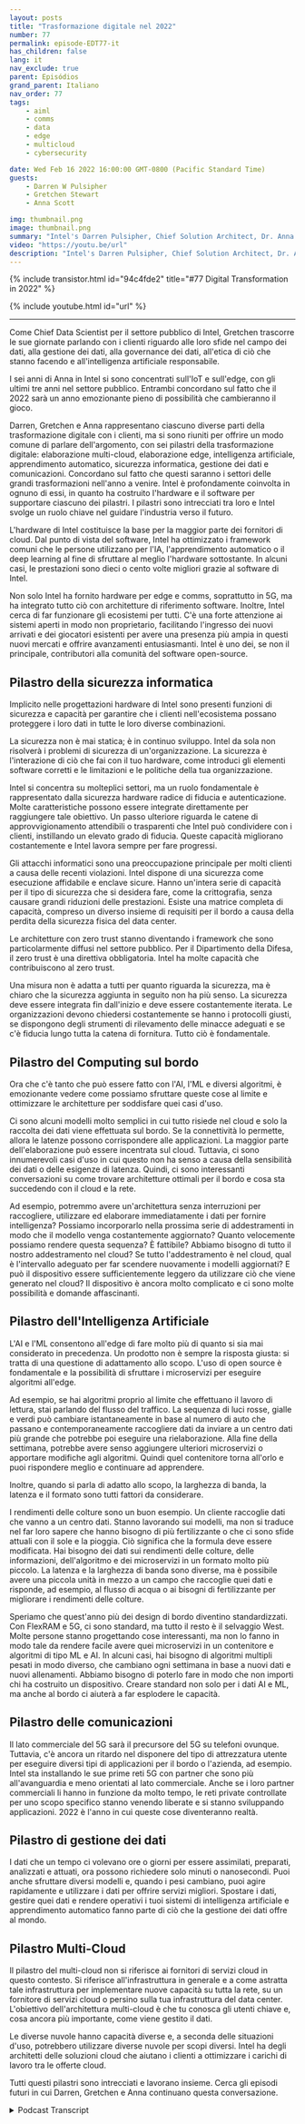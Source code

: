 ```yaml
---
layout: posts
title: "Trasformazione digitale nel 2022"
number: 77
permalink: episode-EDT77-it
has_children: false
lang: it
nav_exclude: true
parent: Episódios
grand_parent: Italiano
nav_order: 77
tags:
    - aiml
    - comms
    - data
    - edge
    - multicloud
    - cybersecurity

date: Wed Feb 16 2022 16:00:00 GMT-0800 (Pacific Standard Time)
guests:
    - Darren W Pulsipher
    - Gretchen Stewart
    - Anna Scott

img: thumbnail.png
image: thumbnail.png
summary: "Intel's Darren Pulsipher, Chief Solution Architect, Dr. Anna Scott, Chief Edge Architect, and Gretchen Stewart, Chief Data Scientist discutono dei sei pilastri della trasformazione digitale nel 2022: informatica multi-cloud, informatica periferica, intelligenza artificiale, apprendimento automatico, sicurezza informatica, gestione dei dati e comunicazioni."
video: "https://youtu.be/url"
description: "Intel's Darren Pulsipher, Chief Solution Architect, Dr. Anna Scott, Chief Edge Architect, and Gretchen Stewart, Chief Data Scientist discutono dei sei pilastri della trasformazione digitale nel 2022: informatica multi-cloud, informatica periferica, intelligenza artificiale, apprendimento automatico, sicurezza informatica, gestione dei dati e comunicazioni."
---
```


<div>
{% include transistor.html id="94c4fde2" title="#77 Digital Transformation in 2022" %}

{% include youtube.html id="url" %}
</div>

---

Come Chief Data Scientist per il settore pubblico di Intel, Gretchen trascorre le sue giornate parlando con i clienti riguardo alle loro sfide nel campo dei dati, alla gestione dei dati, alla governance dei dati, all'etica di ciò che stanno facendo e all'intelligenza artificiale responsabile.

I sei anni di Anna in Intel si sono concentrati sull'IoT e sull'edge, con gli ultimi tre anni nel settore pubblico. Entrambi concordano sul fatto che il 2022 sarà un anno emozionante pieno di possibilità che cambieranno il gioco.

Darren, Gretchen e Anna rappresentano ciascuno diverse parti della trasformazione digitale con i clienti, ma si sono riuniti per offrire un modo comune di parlare dell'argomento, con sei pilastri della trasformazione digitale: elaborazione multi-cloud, elaborazione edge, intelligenza artificiale, apprendimento automatico, sicurezza informatica, gestione dei dati e comunicazioni. Concordano sul fatto che questi saranno i settori delle grandi trasformazioni nell'anno a venire. Intel è profondamente coinvolta in ognuno di essi, in quanto ha costruito l'hardware e il software per supportare ciascuno dei pilastri. I pilastri sono intrecciati tra loro e Intel svolge un ruolo chiave nel guidare l'industria verso il futuro.

L'hardware di Intel costituisce la base per la maggior parte dei fornitori di cloud. Dal punto di vista del software, Intel ha ottimizzato i framework comuni che le persone utilizzano per l'IA, l'apprendimento automatico o il deep learning al fine di sfruttare al meglio l'hardware sottostante. In alcuni casi, le prestazioni sono dieci o cento volte migliori grazie al software di Intel.

Non solo Intel ha fornito hardware per edge e comms, soprattutto in 5G, ma ha integrato tutto ciò con architetture di riferimento software. Inoltre, Intel cerca di far funzionare gli ecosistemi per tutti. C'è una forte attenzione ai sistemi aperti in modo non proprietario, facilitando l'ingresso dei nuovi arrivati e dei giocatori esistenti per avere una presenza più ampia in questi nuovi mercati e offrire avanzamenti entusiasmanti. Intel è uno dei, se non il principale, contributori alla comunità del software open-source.

## Pilastro della sicurezza informatica

Implicito nelle progettazioni hardware di Intel sono presenti funzioni di sicurezza e capacità per garantire che i clienti nell'ecosistema possano proteggere i loro dati in tutte le loro diverse combinazioni.

La sicurezza non è mai statica; è in continuo sviluppo. Intel da sola non risolverà i problemi di sicurezza di un'organizzazione. La sicurezza è l'interazione di ciò che fai con il tuo hardware, come introduci gli elementi software corretti e le limitazioni e le politiche della tua organizzazione.

Intel si concentra su molteplici settori, ma un ruolo fondamentale è rappresentato dalla sicurezza hardware radice di fiducia e autenticazione. Molte caratteristiche possono essere integrate direttamente per raggiungere tale obiettivo. Un passo ulteriore riguarda le catene di approvvigionamento attendibili o trasparenti che Intel può condividere con i clienti, instillando un elevato grado di fiducia. Queste capacità migliorano costantemente e Intel lavora sempre per fare progressi.

Gli attacchi informatici sono una preoccupazione principale per molti clienti a causa delle recenti violazioni. Intel dispone di una sicurezza come esecuzione affidabile e enclave sicure. Hanno un'intera serie di capacità per il tipo di sicurezza che si desidera fare, come la crittografia, senza causare grandi riduzioni delle prestazioni. Esiste una matrice completa di capacità, compreso un diverso insieme di requisiti per il bordo a causa della perdita della sicurezza fisica del data center.

Le architetture con zero trust stanno diventando i framework che sono particolarmente diffusi nel settore pubblico. Per il Dipartimento della Difesa, il zero trust è una direttiva obbligatoria. Intel ha molte capacità che contribuiscono al zero trust.

Una misura non è adatta a tutti per quanto riguarda la sicurezza, ma è chiaro che la sicurezza aggiunta in seguito non ha più senso. La sicurezza deve essere integrata fin dall'inizio e deve essere costantemente iterata. Le organizzazioni devono chiedersi costantemente se hanno i protocolli giusti, se dispongono degli strumenti di rilevamento delle minacce adeguati e se c'è fiducia lungo tutta la catena di fornitura. Tutto ciò è fondamentale.

## Pilastro del Computing sul bordo

Ora che c'è tanto che può essere fatto con l'AI, l'ML e diversi algoritmi, è emozionante vedere come possiamo sfruttare queste cose al limite e ottimizzare le architetture per soddisfare quei casi d'uso.

Ci sono alcuni modelli molto semplici in cui tutto risiede nel cloud e solo la raccolta dei dati viene effettuata sul bordo. Se la connettività lo permette, allora le latenze possono corrispondere alle applicazioni. La maggior parte dell'elaborazione può essere incentrata sul cloud. Tuttavia, ci sono innumerevoli casi d'uso in cui questo non ha senso a causa della sensibilità dei dati o delle esigenze di latenza. Quindi, ci sono interessanti conversazioni su come trovare architetture ottimali per il bordo e cosa sta succedendo con il cloud e la rete.

Ad esempio, potremmo avere un'architettura senza interruzioni per raccogliere, utilizzare ed elaborare immediatamente i dati per fornire intelligenza? Possiamo incorporarlo nella prossima serie di addestramenti in modo che il modello venga costantemente aggiornato? Quanto velocemente possiamo rendere questa sequenza? È fattibile? Abbiamo bisogno di tutto il nostro addestramento nel cloud? Se tutto l'addestramento è nel cloud, qual è l'intervallo adeguato per far scendere nuovamente i modelli aggiornati? E può il dispositivo essere sufficientemente leggero da utilizzare ciò che viene generato nel cloud? Il dispositivo è ancora molto complicato e ci sono molte possibilità e domande affascinanti.

## Pilastro dell'Intelligenza Artificiale

L'AI e l'ML consentono all'edge di fare molto più di quanto si sia mai considerato in precedenza. Un prodotto non è sempre la risposta giusta: si tratta di una questione di adattamento allo scopo. L'uso di open source è fondamentale e la possibilità di sfruttare i microservizi per eseguire algoritmi all'edge.

Ad esempio, se hai algoritmi proprio al limite che effettuano il lavoro di lettura, stai parlando del flusso del traffico. La sequenza di luci rosse, gialle e verdi può cambiare istantaneamente in base al numero di auto che passano e contemporaneamente raccogliere dati da inviare a un centro dati più grande che potrebbe poi eseguire una rielaborazione. Alla fine della settimana, potrebbe avere senso aggiungere ulteriori microservizi o apportare modifiche agli algoritmi. Quindi quel contenitore torna all'orlo e puoi rispondere meglio e continuare ad apprendere.

Inoltre, quando si parla di adatto allo scopo, la larghezza di banda, la latenza e il formato sono tutti fattori da considerare.

I rendimenti delle colture sono un buon esempio. Un cliente raccoglie dati che vanno a un centro dati. Stanno lavorando sui modelli, ma non si traduce nel far loro sapere che hanno bisogno di più fertilizzante o che ci sono sfide attuali con il sole e la pioggia. Ciò significa che la formula deve essere modificata. Hai bisogno dei dati sui rendimenti delle colture, delle informazioni, dell'algoritmo e dei microservizi in un formato molto più piccolo. La latenza e la larghezza di banda sono diverse, ma è possibile avere una piccola unità in mezzo a un campo che raccoglie quei dati e risponde, ad esempio, al flusso di acqua o ai bisogni di fertilizzante per migliorare i rendimenti delle colture.

Speriamo che quest'anno più dei design di bordo diventino standardizzati. Con FlexRAM e 5G, ci sono standard, ma tutto il resto è il selvaggio West. Molte persone stanno progettando cose interessanti, ma non lo fanno in modo tale da rendere facile avere quei microservizi in un contenitore e algoritmi di tipo ML e AI. In alcuni casi, hai bisogno di algoritmi multipli pesati in modo diverso, che cambiano ogni settimana in base a nuovi dati e nuovi allenamenti. Abbiamo bisogno di poterlo fare in modo che non importi chi ha costruito un dispositivo. Creare standard non solo per i dati AI e ML, ma anche al bordo ci aiuterà a far esplodere le capacità.

## Pilastro delle comunicazioni

Il lato commerciale del 5G sarà il precursore del 5G su telefoni ovunque. Tuttavia, c'è ancora un ritardo nel disponere del tipo di attrezzatura utente per eseguire diversi tipi di applicazioni per il bordo o l'azienda, ad esempio. Intel sta installando le sue prime reti 5G con partner che sono più all'avanguardia e meno orientati al lato commerciale. Anche se i loro partner commerciali li hanno in funzione da molto tempo, le reti private controllate per uno scopo specifico stanno venendo liberate e si stanno sviluppando applicazioni. 2022 è l'anno in cui queste cose diventeranno realtà.

## Pilastro di gestione dei dati

I dati che un tempo ci volevano ore o giorni per essere assimilati, preparati, analizzati e attuati, ora possono richiedere solo minuti o nanosecondi. Puoi anche sfruttare diversi modelli e, quando i pesi cambiano, puoi agire rapidamente e utilizzare i dati per offrire servizi migliori. Spostare i dati, gestire quei dati e rendere operativi i tuoi sistemi di intelligenza artificiale e apprendimento automatico fanno parte di ciò che la gestione dei dati offre al mondo.

## Pilastro Multi-Cloud

Il pilastro del multi-cloud non si riferisce ai fornitori di servizi cloud in questo contesto. Si riferisce all'infrastruttura in generale e a come astratta tale infrastruttura per implementare nuove capacità su tutta la rete, su un fornitore di servizi cloud o persino sulla tua infrastruttura del data center. L'obiettivo dell'architettura multi-cloud è che tu conosca gli utenti chiave e, cosa ancora più importante, come viene gestito il dati.

Le diverse nuvole hanno capacità diverse e, a seconda delle situazioni d'uso, potrebbero utilizzare diverse nuvole per scopi diversi. Intel ha degli architetti delle soluzioni cloud che aiutano i clienti a ottimizzare i carichi di lavoro tra le offerte cloud.

Tutti questi pilastri sono intrecciati e lavorano insieme. Cerca gli episodi futuri in cui Darren, Gretchen e Anna continuano questa conversazione.



<details>
<summary> Podcast Transcript </summary>

<p></p>

</details>
